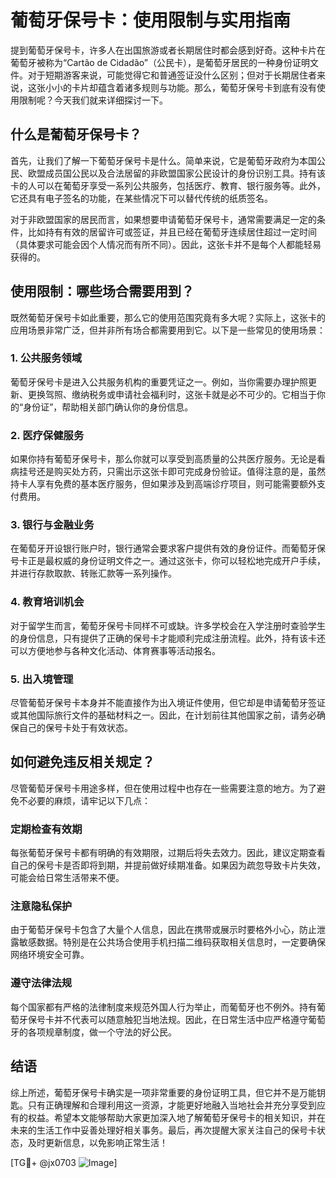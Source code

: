 # 葡萄牙保号卡：使用限制与实用指南

提到葡萄牙保号卡，许多人在出国旅游或者长期居住时都会感到好奇。这种卡片在葡萄牙被称为“Cartão de Cidadão”（公民卡），是葡萄牙居民的一种身份证明文件。对于短期游客来说，可能觉得它和普通签证没什么区别；但对于长期居住者来说，这张小小的卡片却蕴含着诸多规则与功能。那么，葡萄牙保号卡到底有没有使用限制呢？今天我们就来详细探讨一下。

## 什么是葡萄牙保号卡？

首先，让我们了解一下葡萄牙保号卡是什么。简单来说，它是葡萄牙政府为本国公民、欧盟成员国公民以及合法居留的非欧盟国家公民设计的身份识别工具。持有该卡的人可以在葡萄牙享受一系列公共服务，包括医疗、教育、银行服务等。此外，它还具有电子签名的功能，在某些情况下可以替代传统的纸质签名。

对于非欧盟国家的居民而言，如果想要申请葡萄牙保号卡，通常需要满足一定的条件，比如持有有效的居留许可或签证，并且已经在葡萄牙连续居住超过一定时间（具体要求可能会因个人情况而有所不同）。因此，这张卡并不是每个人都能轻易获得的。

## 使用限制：哪些场合需要用到？

既然葡萄牙保号卡如此重要，那么它的使用范围究竟有多大呢？实际上，这张卡的应用场景非常广泛，但并非所有场合都需要用到它。以下是一些常见的使用场景：

### 1. 公共服务领域
葡萄牙保号卡是进入公共服务机构的重要凭证之一。例如，当你需要办理护照更新、更换驾照、缴纳税务或申请社会福利时，这张卡就是必不可少的。它相当于你的“身份证”，帮助相关部门确认你的身份信息。

### 2. 医疗保健服务
如果你持有葡萄牙保号卡，那么你就可以享受到高质量的公共医疗服务。无论是看病挂号还是购买处方药，只需出示这张卡即可完成身份验证。值得注意的是，虽然持卡人享有免费的基本医疗服务，但如果涉及到高端诊疗项目，则可能需要额外支付费用。

### 3. 银行与金融业务
在葡萄牙开设银行账户时，银行通常会要求客户提供有效的身份证件。而葡萄牙保号卡正是最权威的身份证明文件之一。通过这张卡，你可以轻松地完成开户手续，并进行存款取款、转账汇款等一系列操作。

### 4. 教育培训机会
对于留学生而言，葡萄牙保号卡同样不可或缺。许多学校会在入学注册时查验学生的身份信息，只有提供了正确的保号卡才能顺利完成注册流程。此外，持有该卡还可以方便地参与各种文化活动、体育赛事等活动报名。

### 5. 出入境管理
尽管葡萄牙保号卡本身并不能直接作为出入境证件使用，但它却是申请葡萄牙签证或其他国际旅行文件的基础材料之一。因此，在计划前往其他国家之前，请务必确保自己的保号卡处于有效状态。

## 如何避免违反相关规定？

尽管葡萄牙保号卡用途多样，但在使用过程中也存在一些需要注意的地方。为了避免不必要的麻烦，请牢记以下几点：

### 定期检查有效期
每张葡萄牙保号卡都有明确的有效期限，过期后将失去效力。因此，建议定期查看自己的保号卡是否即将到期，并提前做好续期准备。如果因为疏忽导致卡片失效，可能会给日常生活带来不便。

### 注意隐私保护
由于葡萄牙保号卡包含了大量个人信息，因此在携带或展示时要格外小心，防止泄露敏感数据。特别是在公共场合使用手机扫描二维码获取相关信息时，一定要确保网络环境安全可靠。

### 遵守法律法规
每个国家都有严格的法律制度来规范外国人行为举止，而葡萄牙也不例外。持有葡萄牙保号卡并不代表可以随意触犯当地法规。因此，在日常生活中应严格遵守葡萄牙的各项规章制度，做一个守法的好公民。

## 结语

综上所述，葡萄牙保号卡确实是一项非常重要的身份证明工具，但它并不是万能钥匙。只有正确理解和合理利用这一资源，才能更好地融入当地社会并充分享受到应有的权益。希望本文能够帮助大家更加深入地了解葡萄牙保号卡的相关知识，并在未来的生活工作中妥善处理好相关事务。最后，再次提醒大家关注自己的保号卡状态，及时更新信息，以免影响正常生活！

[TG💪+ @jx0703 ![Image](https://github.com/user-attachments/assets/dbca1d08-cadb-493c-b0ec-ad6f7a83f270)]
